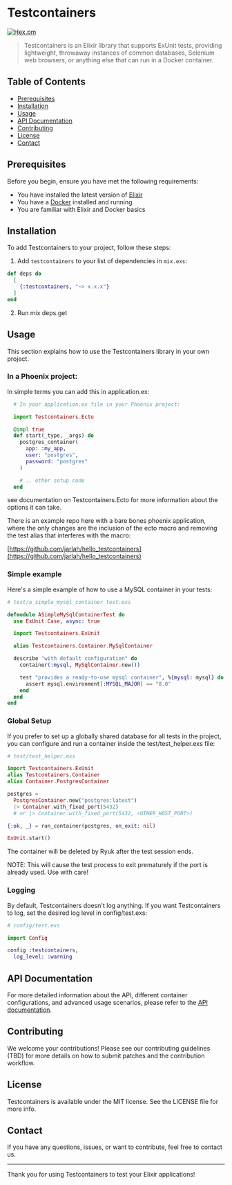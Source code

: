 # Testcontainers

[![Hex.pm](https://img.shields.io/hexpm/v/testcontainers.svg)](https://hex.pm/packages/testcontainers)

> Testcontainers is an Elixir library that supports ExUnit tests, providing lightweight, throwaway instances of common databases, Selenium web browsers, or anything else that can run in a Docker container.

## Table of Contents
- [Prerequisites](#prerequisites)
- [Installation](#installation)
- [Usage](#usage)
- [API Documentation](#api-documentation)
- [Contributing](#contributing)
- [License](#license)
- [Contact](#contact)

## Prerequisites

Before you begin, ensure you have met the following requirements:
- You have installed the latest version of [Elixir](https://elixir-lang.org/install.html)
- You have a [Docker](https://www.docker.com/products/docker-desktop) installed and running
- You are familiar with Elixir and Docker basics

## Installation

To add Testcontainers to your project, follow these steps:

1. Add `testcontainers` to your list of dependencies in `mix.exs`:

```elixir
def deps do
  [
    {:testcontainers, "~> x.x.x"}
  ]
end
```

2. Run mix deps.get

## Usage

This section explains how to use the Testcontainers library in your own project.

### In a Phoenix project:

In simple terms you can add this in application.ex:

```elixir
  # In your application.ex file in your Phoenix project:

  import Testcontainers.Ecto

  @impl true
  def start(_type, _args) do
    postgres_container(
      app: :my_app,
      user: "postgres",
      password: "postgres"
    )

    # .. other setup code
  end
```

see documentation on Testcontainers.Ecto for more information about the options it can take.

There is an example repo here with a bare bones phoenix application, where the only changes are the inclusion of the ecto macro and removing the test alias that interferes with the macro:

[https://github.com/jarlah/hello_testcontainers](https://github.com/jarlah/hello_testcontainers)

### Simple example

Here's a simple example of how to use a MySQL container in your tests:

```elixir
# test/a_simple_mysql_container_test.exs

defmodule ASimpleMySqlContainerTest do
  use ExUnit.Case, async: true

  import Testcontainers.ExUnit

  alias Testcontainers.Container.MySqlContainer

  describe "with default configuration" do
    container(:mysql, MySqlContainer.new())

    test "provides a ready-to-use mysql container", %{mysql: mysql} do
      assert mysql.environment[:MYSQL_MAJOR] == "8.0"
    end
  end
end
```

### Global Setup

If you prefer to set up a globally shared database for all tests in the project, you can configure and run a container inside the test/test_helper.exs file:

```elixir
# test/test_helper.exs

import Testcontainers.ExUnit
alias Testcontainers.Container
alias Container.PostgresContainer

postgres =
  PostgresContainer.new("postgres:latest")
  |> Container.with_fixed_port(5432)
  # or |> Container.with_fixed_port(5432, <OTHER_HOST_PORT>) 

{:ok, _} = run_container(postgres, on_exit: nil)

ExUnit.start()
```

The container will be deleted by Ryuk after the test session ends.

NOTE: This will cause the test process to exit prematurely if the port is already used. Use with care!

### Logging

By default, Testcontainers doesn't log anything. If you want Testcontainers to log, set the desired log level in config/test.exs:

```elixir
# config/test.exs

import Config 

config :testcontainers,
  log_level: :warning
```

## API Documentation

For more detailed information about the API, different container configurations, and advanced usage scenarios, please refer to the [API documentation](https://hexdocs.pm/testcontainers/api-reference.html).

## Contributing

We welcome your contributions! Please see our contributing guidelines (TBD) for more details on how to submit patches and the contribution workflow.

## License

Testcontainers is available under the MIT license. See the LICENSE file for more info.

## Contact

If you have any questions, issues, or want to contribute, feel free to contact us.

---

Thank you for using Testcontainers to test your Elixir applications!
